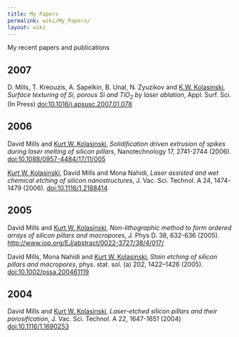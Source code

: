 ```yaml
---
title: My Papers
permalink: wiki/My_Papers/
layout: wiki
---
```


My recent papers and publications

2007
----

D. Mills, T. Kreouzis, A. Sapelkin, B. Unal, N. Zyuzikov and [K.W.
Kolasinski](http://courses.wcupa.edu/kkolasinski/), *Surface texturing
of Si, porous Si and TiO<sub>2</sub> by laser ablation*, Appl. Surf.
Sci. (In Press)
[<doi:10.1016/j.apsusc.2007.01.078>](http://dx.doi.org/10.1016/j.apsusc.2007.01.078)

2006
----

David Mills and [Kurt W.
Kolasinski](http://courses.wcupa.edu/kkolasinski/), *Solidification
driven extrusion of spikes during laser melting of silicon pillars*,
Nanotechnology 17, 2741-2744 (2006).
[<doi:10.1088/0957-4484/17/11/005>](http://dx.doi.org/doi:10.1088/0957-4484/17/11/005)

[Kurt W. Kolasinski](http://courses.wcupa.edu/kkolasinski/), David Mills
and Mona Nahidi, *Laser assisted and wet chemical etching of silicon
nanostructures*, J. Vac. Sci. Technol. A 24, 1474-1479 (2006).
[<doi:10.1116/1.2188414>](http://dx.doi.org/doi:10.1116/1.2188414)

2005
----

David Mills and [Kurt W.
Kolasinski](http://courses.wcupa.edu/kkolasinski/), *Non-lithographic
method to form ordered arrays of silicon pillars and macropores*, J.
Phys D. 38, 632-636 (2005).
[<http://www.iop.org/EJ/abstract/0022-3727/38/4/017/>](http://www.iop.org/EJ/abstract/0022-3727/38/4/017/)

David Mills, Mona Nahidi and [Kurt W.
Kolasinski](http://courses.wcupa.edu/kkolasinski/), *Stain etching of
silicon pillars and macropores*, phys. stat. sol. (a) 202, 1422–1426
(2005).
[<doi:10.1002/pssa.200461119>](http://dx.doi.org/doi:10.1002/pssa.200461119)

2004
----

David Mills and [Kurt W.
Kolasinski](http://courses.wcupa.edu/kkolasinski/), *Laser-etched
silicon pillars and their porosification*, J. Vac. Sci. Technol. A 22,
1647-1651 (2004)
[<doi:10.1116/1.1690253>](http://dx.doi.org/doi:10.1116/1.1690253)
